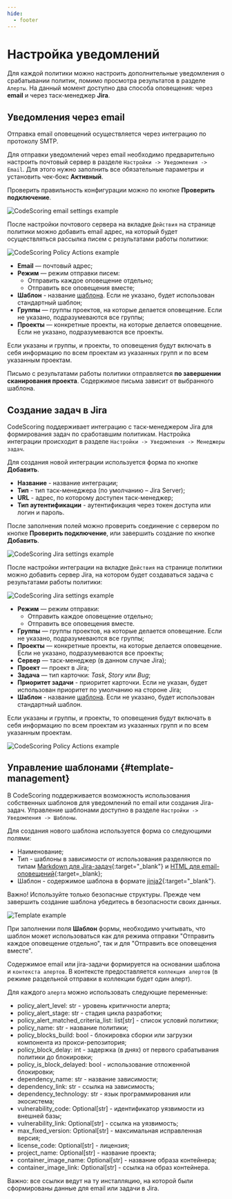 ```yaml
---
hide:
  - footer
---
```


# Настройка уведомлений

Для каждой политики можно настроить дополнительные уведомления о срабатывании политик, помимо просмотра результатов в разделе `Алерты`. На данный момент доступно два способа оповещения: через **email** и через таск-менеджер **Jira**.

## Уведомления через email

Отправка email оповещений осуществляется через интеграцию по протоколу SMTP.

Для отправки уведомлений через email необходимо предварительно настроить почтовый сервер в разделе `Настройки -> Уведомления -> Email`. Для этого нужно заполнить все обязательные параметры и установить чек-бокс **Активный**. 

Проверить правильность конфигурации можно по кнопке **Проверить подключение**.

![CodeScoring email settings example](/assets/img/ru-email-settings.png)

После настройки почтового сервера на вкладке `Действия` на странице политики можно добавить email адрес, на который будет осуществляться рассылка писем с результатами работы политики:

![CodeScoring Policy Actions example](/assets/img/policy_actions_email.png)

- **Email** — почтовый адрес;
- **Режим** — режим отправки писем:
  - Отправить каждое оповещение отдельно;
  - Отправить все оповещения вместе;
- **Шаблон** - название [шаблона](#template-management). Если не указано, будет использован стандартный шаблон; 
- **Группы** — группы проектов, на которые делается оповещение. Если не указано, подразумеваются все группы;
- **Проекты** — конкретные проекты, на которые делается оповещение. Если не указано, подразумеваются все проекты.

Если указаны и группы, и проекты, то оповещения будут включать в себя информацию по всем проектам из указанных групп и по всем указанным проектам.

Письмо с результатами работы политики отправляется **по завершении сканирования проекта**. Содержимое письма зависит от выбранного шаблона.

## Создание задач в Jira

CodeScoring поддерживает интеграцию с таск-менеджером Jira для формирования задач по сработавшим политикам. Настройка интеграции происходит в разделе `Настройки -> Уведомления -> Менеджеры задач`. 

Для создания новой интеграции используется форма по кнопке **Добавить**.

- **Название** - название интеграции;
- **Тип** - тип таск-менеджера (по умолчанию – Jira Server);
- **URL** - адрес, по которому доступен таск-менеджер;
- **Тип аутентификации** - аутентификация через токен доступа или логин и пароль.

После заполнения полей можно проверить соединение с сервером по кнопке **Проверить подключение**, или завершить создание по кнопке **Добавить**.

![CodeScoring Jira settings example](/assets/img/ru-jira-settings.png)

После настройки интеграции на вкладке `Действия` на странице политики можно добавить сервер Jira, на котором будет создаваться задача с результатами работы политики:

![CodeScoring Jira settings example](/assets/img/policy_actions_task_manager.png)

- **Режим** — режим отправки:
  - Отправить каждое оповещение отдельно;
  - Отправить все оповещения вместе.
- **Группы** — группы проектов, на которые делается оповещение. Если не указано, подразумеваются все группы;
- **Проекты** — конкретные проекты, на которые делается оповещение. Если не указано, подразумеваются все проекты;
- **Сервер** — таск-менеджер (в данном случае Jira);
- **Проект** — проект в Jira;
- **Задача** — тип карточки: *Task*, *Story* или *Bug*;
- **Приоритет задачи** - приоритет карточки. Если не указан, будет использован приоритет по умолчанию на стороне Jira;
- **Шаблон** - название [шаблона](#template-management). Если не указано, будет использован стандартный шаблон.

Если указаны и группы, и проекты, то оповещения будут включать в себя информацию по всем проектам из указанных групп и по всем указанным проектам.

![CodeScoring Policy Actions example](/assets/img/policy_actions.png)

## Управление шаблонами {#template-management}

В CodeScoring поддерживается возможность использования собственных шаблонов для уведомлений по email или создания Jira-задач.
Управление шаблонами доступно в разделе `Настройки -> Уведомления -> Шаблоны`.

Для создания нового шаблона используется форма со следующими полями:

- Наименование;
- Тип - шаблоны в зависимости от использования разделяются по типам [Markdown для Jira-задач](https://jira.atlassian.com/secure/WikiRendererHelpAction.jspa?section=all){:target="_blank"} и [HTML для email-оповещений](https://templates.mailchimp.com/){:target=_blank}; 
- Шаблон - содержимое шаблона в формате [jinja2](https://jinja.palletsprojects.com/){:target="_blank"}.

Важно! Используйте только безопасные структуры.
Прежде чем завершить создание шаблона убедитесь в безопасности своих данных.

![Template example](/assets/img/template.png)

При заполнении поля **Шаблон** формы, необходимо учитывать, что шаблон может использоваться как для режима отправки "Отправить каждое оповещение отдельно", так и для "Отправить все оповещения вместе".

Содержимое email или jira-задачи формируется на основании шаблона и `контекста алертов`.
В контексте предоставляется `коллекция алертов` (в режиме раздельной отправки в коллекции будет один алерт).

Для каждого `алерта` можно использовать следующие переменные:

- policy_alert_level: str - уровень критичности алерта;
- policy_alert_stage: str - стадия цикла разработки;
- policy_alert_matched_criteria_list: list[str] - список условий политики;
- policy_name: str - название политики;
- policy_blocks_build: bool - блокировка сборки или загрузки компонента из прокси-репозитория;
- policy_block_delay: int - задержка (в днях) от первого срабатывания политики до блокировки;
- policy_is_block_delayed: bool - использование отложенной блокировки;
- dependency_name: str - название зависимости;
- dependency_link: str - ссылка на зависимость;
- dependency_technology: str - язык программирования или экосистема;
- vulnerability_code: Optional[str] - идентификатор уязвимости из внешней базы;
- vulnerability_link: Optional[str] - ссылка на уязвимость;
- max_fixed_version: Optional[str] - максимальная исправленная версия;
- license_code: Optional[str] - лицензия;
- project_name: Optional[str] - название проекта;
- container_image_name: Optional[str] - название образа контейнера;
- container_image_link: Optional[str] - ссылка на образ контейнера.

Важно: все ссылки ведут на ту инсталляцию, на которой были сформированы данные для email или задачи в Jira.
